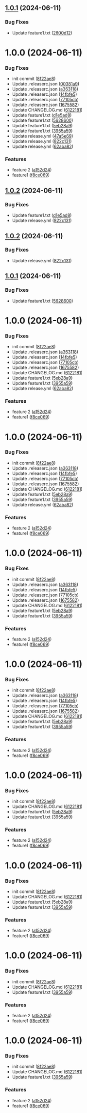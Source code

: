 ## [1.0.1](https://github.com/OSPIRE/OSPIRE-Unity/compare/v1.0.0...v1.0.1) (2024-06-11)


### Bug Fixes

* Update feature1.txt ([2600d12](https://github.com/OSPIRE/OSPIRE-Unity/commit/2600d12bba6c23a069a39f58dc6d0f3e70270edf))

# 1.0.0 (2024-06-11)


### Bug Fixes

* init commit ([8f22ae8](https://github.com/OSPIRE/OSPIRE-Unity/commit/8f22ae83c097374eb8e3579665730c61ad10fd3f))
* Update .releaserc.json ([00381a9](https://github.com/OSPIRE/OSPIRE-Unity/commit/00381a9b9b5c9733f13c5712adfd062f45ab51c7))
* Update .releaserc.json ([a363118](https://github.com/OSPIRE/OSPIRE-Unity/commit/a363118002d79e4b9b9a1208b64e1f177a552b8f))
* Update .releaserc.json ([14fbfe5](https://github.com/OSPIRE/OSPIRE-Unity/commit/14fbfe58a175ed0878fa94375743622710633e36))
* Update .releaserc.json ([77105cb](https://github.com/OSPIRE/OSPIRE-Unity/commit/77105cb461ebad757df997902fadf98db73572f9))
* Update .releaserc.json ([1675582](https://github.com/OSPIRE/OSPIRE-Unity/commit/167558226a4db8011fc11804532634f1aa808346))
* Update CHANGELOG.md ([6122181](https://github.com/OSPIRE/OSPIRE-Unity/commit/6122181397115af5ce5cc8869ba4ab1d9687cba7))
* Update feature1.txt ([d1e5ad8](https://github.com/OSPIRE/OSPIRE-Unity/commit/d1e5ad8dfad839f300eb2d8bf1aab37dc0d78d00))
* Update feature1.txt ([5628600](https://github.com/OSPIRE/OSPIRE-Unity/commit/562860088391cee265bc57f5576c18fadd50fbef))
* Update feature1.txt ([5eb28a9](https://github.com/OSPIRE/OSPIRE-Unity/commit/5eb28a9ad81c3e133ce278a1de4d9c44e37ce587))
* Update feature1.txt ([3955a59](https://github.com/OSPIRE/OSPIRE-Unity/commit/3955a59138353ddc9c38f295ecd03bc56eb10f1f))
* Update release.yml ([47a5e69](https://github.com/OSPIRE/OSPIRE-Unity/commit/47a5e69bd2bf7dd8707f4440eeac1ae47e61a3ef))
* Update release.yml ([822c131](https://github.com/OSPIRE/OSPIRE-Unity/commit/822c131f1f04568be8414e146f1fbc3806430f83))
* Update release.yml ([62aba82](https://github.com/OSPIRE/OSPIRE-Unity/commit/62aba8216e7b83f45bb2493beff105f85bdf6853))


### Features

* feature 2 ([a152d24](https://github.com/OSPIRE/OSPIRE-Unity/commit/a152d2459857ccc52ed5b301a2c2c3dea09e130f))
* feature1 ([f8ce069](https://github.com/OSPIRE/OSPIRE-Unity/commit/f8ce0695b09825ef7cee082b837d5e014a57b0f0))

## [1.0.2](https://github.com/OSPIRE/OSPIRE-Unity/compare/v1.0.1...v1.0.2) (2024-06-11)


### Bug Fixes

* Update feature1.txt ([d1e5ad8](https://github.com/OSPIRE/OSPIRE-Unity/commit/d1e5ad8dfad839f300eb2d8bf1aab37dc0d78d00))
* Update release.yml ([822c131](https://github.com/OSPIRE/OSPIRE-Unity/commit/822c131f1f04568be8414e146f1fbc3806430f83))

## [1.0.2](https://github.com/OSPIRE/OSPIRE-Unity/compare/v1.0.1...v1.0.2) (2024-06-11)


### Bug Fixes

* Update release.yml ([822c131](https://github.com/OSPIRE/OSPIRE-Unity/commit/822c131f1f04568be8414e146f1fbc3806430f83))

## [1.0.1](https://github.com/OSPIRE/OSPIRE-Unity/compare/v1.0.0...v1.0.1) (2024-06-11)


### Bug Fixes

* Update feature1.txt ([5628600](https://github.com/OSPIRE/OSPIRE-Unity/commit/562860088391cee265bc57f5576c18fadd50fbef))

# 1.0.0 (2024-06-11)


### Bug Fixes

* init commit ([8f22ae8](https://github.com/OSPIRE/OSPIRE-Unity/commit/8f22ae83c097374eb8e3579665730c61ad10fd3f))
* Update .releaserc.json ([a363118](https://github.com/OSPIRE/OSPIRE-Unity/commit/a363118002d79e4b9b9a1208b64e1f177a552b8f))
* Update .releaserc.json ([14fbfe5](https://github.com/OSPIRE/OSPIRE-Unity/commit/14fbfe58a175ed0878fa94375743622710633e36))
* Update .releaserc.json ([77105cb](https://github.com/OSPIRE/OSPIRE-Unity/commit/77105cb461ebad757df997902fadf98db73572f9))
* Update .releaserc.json ([1675582](https://github.com/OSPIRE/OSPIRE-Unity/commit/167558226a4db8011fc11804532634f1aa808346))
* Update CHANGELOG.md ([6122181](https://github.com/OSPIRE/OSPIRE-Unity/commit/6122181397115af5ce5cc8869ba4ab1d9687cba7))
* Update feature1.txt ([5eb28a9](https://github.com/OSPIRE/OSPIRE-Unity/commit/5eb28a9ad81c3e133ce278a1de4d9c44e37ce587))
* Update feature1.txt ([3955a59](https://github.com/OSPIRE/OSPIRE-Unity/commit/3955a59138353ddc9c38f295ecd03bc56eb10f1f))
* Update release.yml ([62aba82](https://github.com/OSPIRE/OSPIRE-Unity/commit/62aba8216e7b83f45bb2493beff105f85bdf6853))


### Features

* feature 2 ([a152d24](https://github.com/OSPIRE/OSPIRE-Unity/commit/a152d2459857ccc52ed5b301a2c2c3dea09e130f))
* feature1 ([f8ce069](https://github.com/OSPIRE/OSPIRE-Unity/commit/f8ce0695b09825ef7cee082b837d5e014a57b0f0))

# 1.0.0 (2024-06-11)


### Bug Fixes

* init commit ([8f22ae8](https://github.com/OSPIRE/OSPIRE-Unity/commit/8f22ae83c097374eb8e3579665730c61ad10fd3f))
* Update .releaserc.json ([a363118](https://github.com/OSPIRE/OSPIRE-Unity/commit/a363118002d79e4b9b9a1208b64e1f177a552b8f))
* Update .releaserc.json ([14fbfe5](https://github.com/OSPIRE/OSPIRE-Unity/commit/14fbfe58a175ed0878fa94375743622710633e36))
* Update .releaserc.json ([77105cb](https://github.com/OSPIRE/OSPIRE-Unity/commit/77105cb461ebad757df997902fadf98db73572f9))
* Update .releaserc.json ([1675582](https://github.com/OSPIRE/OSPIRE-Unity/commit/167558226a4db8011fc11804532634f1aa808346))
* Update CHANGELOG.md ([6122181](https://github.com/OSPIRE/OSPIRE-Unity/commit/6122181397115af5ce5cc8869ba4ab1d9687cba7))
* Update feature1.txt ([5eb28a9](https://github.com/OSPIRE/OSPIRE-Unity/commit/5eb28a9ad81c3e133ce278a1de4d9c44e37ce587))
* Update feature1.txt ([3955a59](https://github.com/OSPIRE/OSPIRE-Unity/commit/3955a59138353ddc9c38f295ecd03bc56eb10f1f))
* Update release.yml ([62aba82](https://github.com/OSPIRE/OSPIRE-Unity/commit/62aba8216e7b83f45bb2493beff105f85bdf6853))


### Features

* feature 2 ([a152d24](https://github.com/OSPIRE/OSPIRE-Unity/commit/a152d2459857ccc52ed5b301a2c2c3dea09e130f))
* feature1 ([f8ce069](https://github.com/OSPIRE/OSPIRE-Unity/commit/f8ce0695b09825ef7cee082b837d5e014a57b0f0))

# 1.0.0 (2024-06-11)


### Bug Fixes

* init commit ([8f22ae8](https://github.com/OSPIRE/OSPIRE-Unity/commit/8f22ae83c097374eb8e3579665730c61ad10fd3f))
* Update .releaserc.json ([a363118](https://github.com/OSPIRE/OSPIRE-Unity/commit/a363118002d79e4b9b9a1208b64e1f177a552b8f))
* Update .releaserc.json ([14fbfe5](https://github.com/OSPIRE/OSPIRE-Unity/commit/14fbfe58a175ed0878fa94375743622710633e36))
* Update .releaserc.json ([77105cb](https://github.com/OSPIRE/OSPIRE-Unity/commit/77105cb461ebad757df997902fadf98db73572f9))
* Update .releaserc.json ([1675582](https://github.com/OSPIRE/OSPIRE-Unity/commit/167558226a4db8011fc11804532634f1aa808346))
* Update CHANGELOG.md ([6122181](https://github.com/OSPIRE/OSPIRE-Unity/commit/6122181397115af5ce5cc8869ba4ab1d9687cba7))
* Update feature1.txt ([5eb28a9](https://github.com/OSPIRE/OSPIRE-Unity/commit/5eb28a9ad81c3e133ce278a1de4d9c44e37ce587))
* Update feature1.txt ([3955a59](https://github.com/OSPIRE/OSPIRE-Unity/commit/3955a59138353ddc9c38f295ecd03bc56eb10f1f))


### Features

* feature 2 ([a152d24](https://github.com/OSPIRE/OSPIRE-Unity/commit/a152d2459857ccc52ed5b301a2c2c3dea09e130f))
* feature1 ([f8ce069](https://github.com/OSPIRE/OSPIRE-Unity/commit/f8ce0695b09825ef7cee082b837d5e014a57b0f0))

# 1.0.0 (2024-06-11)


### Bug Fixes

* init commit ([8f22ae8](https://github.com/OSPIRE/OSPIRE-Unity/commit/8f22ae83c097374eb8e3579665730c61ad10fd3f))
* Update .releaserc.json ([a363118](https://github.com/OSPIRE/OSPIRE-Unity/commit/a363118002d79e4b9b9a1208b64e1f177a552b8f))
* Update .releaserc.json ([14fbfe5](https://github.com/OSPIRE/OSPIRE-Unity/commit/14fbfe58a175ed0878fa94375743622710633e36))
* Update .releaserc.json ([77105cb](https://github.com/OSPIRE/OSPIRE-Unity/commit/77105cb461ebad757df997902fadf98db73572f9))
* Update .releaserc.json ([1675582](https://github.com/OSPIRE/OSPIRE-Unity/commit/167558226a4db8011fc11804532634f1aa808346))
* Update CHANGELOG.md ([6122181](https://github.com/OSPIRE/OSPIRE-Unity/commit/6122181397115af5ce5cc8869ba4ab1d9687cba7))
* Update feature1.txt ([5eb28a9](https://github.com/OSPIRE/OSPIRE-Unity/commit/5eb28a9ad81c3e133ce278a1de4d9c44e37ce587))
* Update feature1.txt ([3955a59](https://github.com/OSPIRE/OSPIRE-Unity/commit/3955a59138353ddc9c38f295ecd03bc56eb10f1f))


### Features

* feature 2 ([a152d24](https://github.com/OSPIRE/OSPIRE-Unity/commit/a152d2459857ccc52ed5b301a2c2c3dea09e130f))
* feature1 ([f8ce069](https://github.com/OSPIRE/OSPIRE-Unity/commit/f8ce0695b09825ef7cee082b837d5e014a57b0f0))

# 1.0.0 (2024-06-11)


### Bug Fixes

* init commit ([8f22ae8](https://github.com/OSPIRE/OSPIRE-Unity/commit/8f22ae83c097374eb8e3579665730c61ad10fd3f))
* Update CHANGELOG.md ([6122181](https://github.com/OSPIRE/OSPIRE-Unity/commit/6122181397115af5ce5cc8869ba4ab1d9687cba7))
* Update feature1.txt ([5eb28a9](https://github.com/OSPIRE/OSPIRE-Unity/commit/5eb28a9ad81c3e133ce278a1de4d9c44e37ce587))
* Update feature1.txt ([3955a59](https://github.com/OSPIRE/OSPIRE-Unity/commit/3955a59138353ddc9c38f295ecd03bc56eb10f1f))


### Features

* feature 2 ([a152d24](https://github.com/OSPIRE/OSPIRE-Unity/commit/a152d2459857ccc52ed5b301a2c2c3dea09e130f))
* feature1 ([f8ce069](https://github.com/OSPIRE/OSPIRE-Unity/commit/f8ce0695b09825ef7cee082b837d5e014a57b0f0))

# 1.0.0 (2024-06-11)


### Bug Fixes

* init commit ([8f22ae8](https://github.com/OSPIRE/OSPIRE-Unity/commit/8f22ae83c097374eb8e3579665730c61ad10fd3f))
* Update CHANGELOG.md ([6122181](https://github.com/OSPIRE/OSPIRE-Unity/commit/6122181397115af5ce5cc8869ba4ab1d9687cba7))
* Update feature1.txt ([5eb28a9](https://github.com/OSPIRE/OSPIRE-Unity/commit/5eb28a9ad81c3e133ce278a1de4d9c44e37ce587))
* Update feature1.txt ([3955a59](https://github.com/OSPIRE/OSPIRE-Unity/commit/3955a59138353ddc9c38f295ecd03bc56eb10f1f))


### Features

* feature 2 ([a152d24](https://github.com/OSPIRE/OSPIRE-Unity/commit/a152d2459857ccc52ed5b301a2c2c3dea09e130f))
* feature1 ([f8ce069](https://github.com/OSPIRE/OSPIRE-Unity/commit/f8ce0695b09825ef7cee082b837d5e014a57b0f0))

# 1.0.0 (2024-06-11)


### Bug Fixes

* init commit ([8f22ae8](https://github.com/OSPIRE/OSPIRE-Unity/commit/8f22ae83c097374eb8e3579665730c61ad10fd3f))
* Update CHANGELOG.md ([6122181](https://github.com/OSPIRE/OSPIRE-Unity/commit/6122181397115af5ce5cc8869ba4ab1d9687cba7))
* Update feature1.txt ([3955a59](https://github.com/OSPIRE/OSPIRE-Unity/commit/3955a59138353ddc9c38f295ecd03bc56eb10f1f))


### Features

* feature 2 ([a152d24](https://github.com/OSPIRE/OSPIRE-Unity/commit/a152d2459857ccc52ed5b301a2c2c3dea09e130f))
* feature1 ([f8ce069](https://github.com/OSPIRE/OSPIRE-Unity/commit/f8ce0695b09825ef7cee082b837d5e014a57b0f0))

# 1.0.0 (2024-06-11)


### Bug Fixes

* init commit ([8f22ae8](https://github.com/OSPIRE/OSPIRE-Unity/commit/8f22ae83c097374eb8e3579665730c61ad10fd3f))
* Update CHANGELOG.md ([6122181](https://github.com/OSPIRE/OSPIRE-Unity/commit/6122181397115af5ce5cc8869ba4ab1d9687cba7))
* Update feature1.txt ([3955a59](https://github.com/OSPIRE/OSPIRE-Unity/commit/3955a59138353ddc9c38f295ecd03bc56eb10f1f))


### Features

* feature 2 ([a152d24](https://github.com/OSPIRE/OSPIRE-Unity/commit/a152d2459857ccc52ed5b301a2c2c3dea09e130f))
* feature1 ([f8ce069](https://github.com/OSPIRE/OSPIRE-Unity/commit/f8ce0695b09825ef7cee082b837d5e014a57b0f0))
